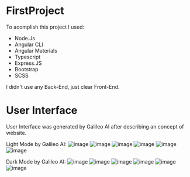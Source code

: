 # FirstProject
To acomplish this project I used:
- Node.Js
- Angular CLI
- Angular Materials
- Typescript
- Express.JS
- Bootstrap
- SCSS

I didn't use any Back-End, just clear Front-End.

# User Interface
User Interface was generated by Galileo AI after describing an concept of website.

Light Mode by Galileo AI:
![image](https://github.com/SebastianBarzyc/FirstAngular/assets/121134777/45f61bb6-0e53-4bee-95ca-82f586c97657)
![image](https://github.com/SebastianBarzyc/FirstAngular/assets/121134777/ea4ab1a9-04d3-4a79-afc7-5cbbd4cef627)
![image](https://github.com/SebastianBarzyc/FirstAngular/assets/121134777/d65c1c74-3355-4ddb-b516-111760e46bec)
![image](https://github.com/SebastianBarzyc/FirstAngular/assets/121134777/669d350f-62c3-4193-8efa-975e269b3931)
![image](https://github.com/SebastianBarzyc/FirstAngular/assets/121134777/4b0ba147-6a04-4a82-9280-0bfcbc7558f4)
![image](https://github.com/SebastianBarzyc/FirstAngular/assets/121134777/33135296-85a4-430e-a575-4016eb1014e7)


Dark Mode by Galileo AI:
![image](https://github.com/SebastianBarzyc/FirstAngular/assets/121134777/9e4bcbf6-3ae9-4a62-a387-d4c80c0dbd77)
![image](https://github.com/SebastianBarzyc/FirstAngular/assets/121134777/393f4307-8167-4f54-863d-2d13c37d5b2e)
![image](https://github.com/SebastianBarzyc/FirstAngular/assets/121134777/a44e5dc3-0d63-4782-8c8c-058fdbecc066)
![image](https://github.com/SebastianBarzyc/FirstAngular/assets/121134777/3f54b85f-e944-4d32-be78-1bf3b75b7353)
![image](https://github.com/SebastianBarzyc/FirstAngular/assets/121134777/2c9c35c0-3643-449c-af69-6e246902ce85)
![image](https://github.com/SebastianBarzyc/FirstAngular/assets/121134777/dfd39f94-3ff9-42dc-848c-bb70e7fcb565)
